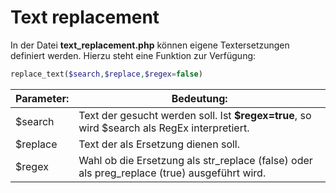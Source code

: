 # Text replacement

In der Datei **text_replacement.php** können eigene Textersetzungen definiert werden. Hierzu steht eine Funktion zur Verfügung:

```php
replace_text($search,$replace,$regex=false)
```

| Parameter: | Bedeutung: |
| -- | -- |
| $search |Text der gesucht werden soll. Ist **$regex=true**, so wird $search als RegEx interpretiert.|
| $replace |Text der als Ersetzung dienen soll.|
| $regex |Wahl ob die Ersetzung als str_replace (false) oder als preg_replace (true) ausgeführt wird.|